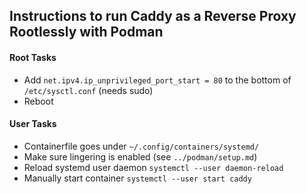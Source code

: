 ## Instructions to run Caddy as a Reverse Proxy Rootlessly with Podman

#### Root Tasks
- Add `net.ipv4.ip_unprivileged_port_start = 80` to the bottom of `/etc/sysctl.conf` (needs sudo)
- Reboot

#### User Tasks
- Containerfile goes under `~/.config/containers/systemd/`
- Make sure lingering is enabled (see `../podman/setup.md`)
- Reload systemd user daemon `systemctl --user daemon-reload`
- Manually start container `systemctl --user start caddy`